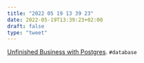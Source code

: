 ```yaml
---
title: "2022 05 19 13 39 23"
date: 2022-05-19T13:39:23+02:00
draft: false
type: "tweet"
---
```


[Unfinished Business with Postgres](https://www.craigkerstiens.com/2022/05/18/unfinished-business-with-postgres/). `#database`
